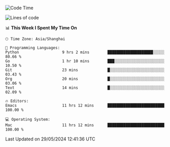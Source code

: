 <!--START_SECTION:waka-->
![Code Time](http://img.shields.io/badge/Code%20Time-1%2C978%20hrs%2022%20mins-blue)

![Lines of code](https://img.shields.io/badge/From%20Hello%20World%20I%27ve%20Written-308.1%20thousand%20lines%20of%20code-blue)

📊 **This Week I Spent My Time On** 

```text
🕑︎ Time Zone: Asia/Shanghai

💬 Programming Languages: 
Python                   9 hrs 2 mins        ████████████████████░░░░░   80.66 % 
Go                       1 hr 10 mins        ███░░░░░░░░░░░░░░░░░░░░░░   10.50 % 
Git                      23 mins             █░░░░░░░░░░░░░░░░░░░░░░░░   03.43 % 
Org                      20 mins             █░░░░░░░░░░░░░░░░░░░░░░░░   03.06 % 
Text                     14 mins             █░░░░░░░░░░░░░░░░░░░░░░░░   02.09 % 

🔥 Editors: 
Emacs                    11 hrs 12 mins      █████████████████████████   100.00 % 

💻 Operating System: 
Mac                      11 hrs 12 mins      █████████████████████████   100.00 % 
```


 Last Updated on 29/05/2024 12:41:36 UTC
<!--END_SECTION:waka-->
